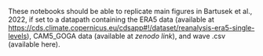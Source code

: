 These notebooks should be able to replicate main figures in Bartusek et al., 2022, if set to a datapath containing the ERA5 data (available at https://cds.climate.copernicus.eu/cdsapp#!/dataset/reanalysis-era5-single-levels), CAM5_GOGA data (available at _zenodo link_), and wave .csv (available here).
